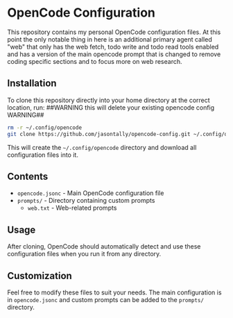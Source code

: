 # OpenCode Configuration

This repository contains my personal OpenCode configuration files. At this point the only notable thing in here is an additional primary agent called "web" that only has the web fetch, todo write and todo read tools enabled and has a version of the main opencode prompt that is changed to remove coding specific sections and to focus more on web research.

## Installation

To clone this repository directly into your home directory at the correct location, run:
##WARNING this will delete your existing opencode config WARNING## 

```bash
rm -r ~/.config/opencode
git clone https://github.com/jasontally/opencode-config.git ~/.config/opencode
```

This will create the `~/.config/opencode` directory and download all configuration files into it.

## Contents

- `opencode.jsonc` - Main OpenCode configuration file
- `prompts/` - Directory containing custom prompts
  - `web.txt` - Web-related prompts

## Usage

After cloning, OpenCode should automatically detect and use these configuration files when you run it from any directory.

## Customization

Feel free to modify these files to suit your needs. The main configuration is in `opencode.jsonc` and custom prompts can be added to the `prompts/` directory.
